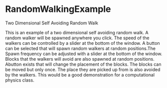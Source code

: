 # RandomWalkingExample
Two Dimensional Self Avoiding Random Walk 

This is an example of a two dimensional self avoiding random walk. A random walker will be spawned anywhere you click. The speed of the walkers can be controlled by a slider at the bottom of the window. A button can be selected that will spawn random walkers at random positions.The Spawn frequency can be adjusted with a slider at the bottom of the window. Blocks that the walkers will avoid are also spawned at random positions. Abutton exists that will change the placement of the blocks. The blocks can be moved but only once. The place they are picked up from is also avoided by the walkers. This would be a good demonstration for a computational physics class. 
